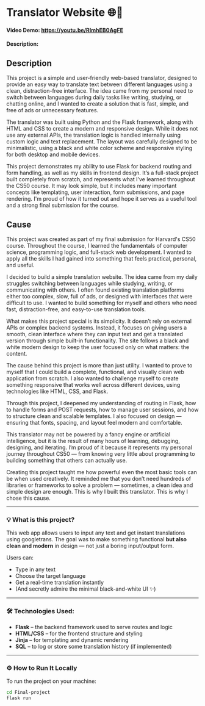 # Translator Website 🌐🧠
#### Video Demo: https://youtu.be/RlmhEB0AgFE
#### Description:

## Description

This project is a simple and user-friendly web-based translator, designed to provide an easy way to translate text between different languages using a clean, distraction-free interface. The idea came from my personal need to switch between languages during daily tasks like writing, studying, or chatting online, and I wanted to create a solution that is fast, simple, and free of ads or unnecessary features.

The translator was built using Python and the Flask framework, along with HTML and CSS to create a modern and responsive design. While it does not use any external APIs, the translation logic is handled internally using custom logic and text replacement. The layout was carefully designed to be minimalistic, using a black and white color scheme and responsive styling for both desktop and mobile devices.

This project demonstrates my ability to use Flask for backend routing and form handling, as well as my skills in frontend design. It’s a full-stack project built completely from scratch, and represents what I’ve learned throughout the CS50 course. It may look simple, but it includes many important concepts like templating, user interaction, form submissions, and page rendering. I'm proud of how it turned out and hope it serves as a useful tool and a strong final submission for the course.

## Cause

This project was created as part of my final submission for Harvard's CS50 course. Throughout the course, I learned the fundamentals of computer science, programming logic, and full-stack web development. I wanted to apply all the skills I had gained into something that feels practical, personal, and useful.

I decided to build a simple translation website. The idea came from my daily struggles switching between languages while studying, writing, or communicating with others. I often found existing translation platforms either too complex, slow, full of ads, or designed with interfaces that were difficult to use. I wanted to build something for myself and others who need fast, distraction-free, and easy-to-use translation tools.

What makes this project special is its simplicity. It doesn’t rely on external APIs or complex backend systems. Instead, it focuses on giving users a smooth, clean interface where they can input text and get a translated version through simple built-in functionality. The site follows a black and white modern design to keep the user focused only on what matters: the content.

The cause behind this project is more than just utility. I wanted to prove to myself that I could build a complete, functional, and visually clean web application from scratch. I also wanted to challenge myself to create something responsive that works well across different devices, using technologies like HTML, CSS, and Flask.

Through this project, I deepened my understanding of routing in Flask, how to handle forms and POST requests, how to manage user sessions, and how to structure clean and scalable templates. I also focused on design — ensuring that fonts, spacing, and layout feel modern and comfortable.

This translator may not be powered by a fancy engine or artificial intelligence, but it is the result of many hours of learning, debugging, designing, and iterating. I’m proud of it because it represents my personal journey throughout CS50 — from knowing very little about programming to building something that others can actually use.

Creating this project taught me how powerful even the most basic tools can be when used creatively. It reminded me that you don’t need hundreds of libraries or frameworks to solve a problem — sometimes, a clean idea and simple design are enough. This is why I built this translator. This is why I chose this cause.



---

### 💡 What is this project?

This web app allows users to input any text and get instant translations using googletrans. The goal was to make something functional **but also clean and modern** in design — not just a boring input/output form.

Users can:
- Type in any text
- Choose the target language
- Get a real-time translation instantly
- (And secretly admire the minimal black-and-white UI ✨)

---

### 🛠️ Technologies Used:

- **Flask** – the backend framework used to serve routes and logic
- **HTML/CSS** – for the frontend structure and styling
- **Jinja** – for templating and dynamic rendering
- **SQL** – to log or store some translation history (if implemented)

---

### ⚙️ How to Run It Locally

To run the project on your machine:

```bash
cd Final-project
flask run
